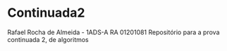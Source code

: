 # Continuada2
Rafael Rocha de Almeida - 1ADS-A 
RA 01201081
Repositório para a prova continuada 2, de algoritmos
